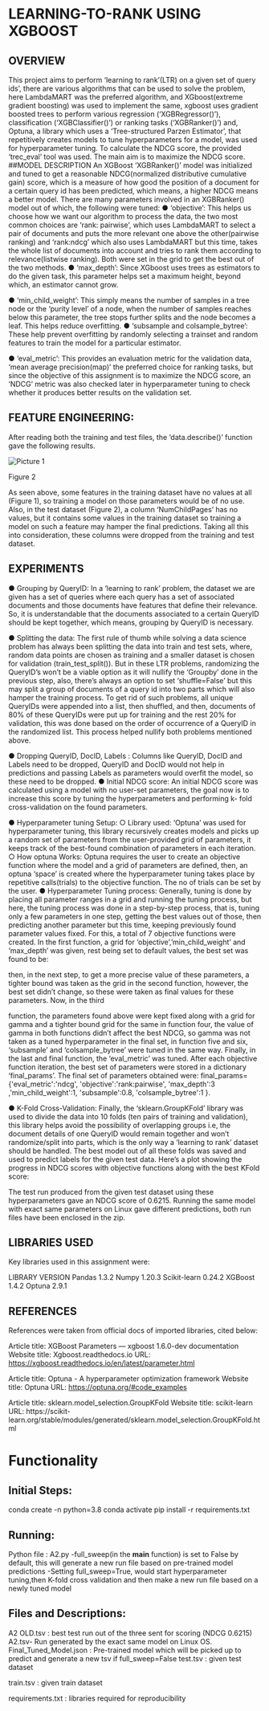# LEARNING-TO-RANK USING XGBOOST
## OVERVIEW
This project aims to perform ‘learning to rank’(LTR) on a given set of query ids’, there are various algorithms that can be used to solve the problem, here LambdaMART was the preferred algorithm, and XGboost(extreme gradient boosting) was used to implement the same, xgboost uses gradient boosted trees to perform various regression (‘XGBRegressor()’), classification (‘XGBClassifier()’) or ranking tasks (‘XGBRanker()’) and, Optuna, a library which uses a ‘Tree-structured Parzen Estimator’, that repetitively creates models to tune hyperparameters for a model, was used for hyperparameter tuning. To calculate the NDCG score, the provided ‘trec_eval’ tool was used. The main aim is to maximize the NDCG score.
##MODEL DESCRIPTION
An XGBoost ‘XGBRanker()’ model was initialized and tuned to get a reasonable NDCG(normalized distributive cumulative gain) score, which is a measure of how good the position of a document for a certain query id has been predicted, which means, a higher NDCG means a better model. There are many parameters involved in an XGBRanker() model out of which, the following were tuned:
●	‘objective’: This helps us choose how we want our algorithm to process the data, the two most common choices are ‘rank: pairwise’, which uses LambdaMART to select a pair of documents and puts the more relevant one above the other(pairwise ranking) and ‘rank:ndcg’ which also uses LambdaMART but this time, takes the whole list of documents into account and tries to rank them according to relevance(listwise ranking). Both were set in the grid to get the best out of the two methods.
●	‘max_depth’: Since XGboost uses trees as estimators to do the given task, this parameter helps set a maximum height, beyond which, an estimator cannot grow.

●	‘min_child_weight’: This simply means the number of samples in a tree node or the ‘purity level’ of a node, when the number of samples reaches below this parameter, the tree stops further splits and the node becomes a leaf. This helps reduce overfitting.
●	‘subsample and colsample_bytree’: These help prevent overfitting by randomly selecting a trainset and random features to train the model for a particular estimator.

●	‘eval_metric’: This provides an evaluation metric for the validation data, ‘mean average precision(map)’ the preferred choice for ranking tasks, but since the objective of this assignment is to maximize the NDCG score, an ‘NDCG’ metric was also checked later in hyperparameter tuning to check whether it produces better results on the validation set.
 
## FEATURE ENGINEERING:

After reading both the training and test files, the ‘data.describe()’ function gave the
following results.

![Picture 1]([/images/img.jpg](https://github.com/29xghost/Learning-to-Rank-XGBoost-Optuna/blob/main/Images/Picture1.jpg) "Picture 1")

Figure 2



As seen above, some features in the training dataset have no values at all (Figure 1), so training a model on those parameters would be of no use. Also, in the test dataset (Figure 2), a column ‘NumChildPages’ has no values, but it contains some values in the training dataset so training a model on such a feature may hamper the final predictions.
Taking all this into consideration, these columns were dropped from the training and test dataset.
## EXPERIMENTS
●	Grouping by QueryID:
In a ‘learning to rank’ problem, the dataset we are given has a set of queries where each query has a set of associated documents and those documents have features that define their relevance. So, it is understandable that the documents associated to a certain QueryID should be kept together, which means, grouping by QueryID is necessary.
 
●	Splitting the data:
The first rule of thumb while solving a data science problem has always been splitting the data into train and test sets, where, random data points are chosen as training and a smaller dataset is chosen for validation (train_test_split()). But in these LTR problems, randomizing the QueryID’s won’t be a viable option as it will nullify the ‘Groupby’ done in the previous step, also, there’s always an option to set ‘shuffle=False’ but this may split a group of documents of a query id into two parts which will also hamper the training process. To get rid of such problems, all unique QueryIDs were appended into a list, then shuffled, and then, documents of 80% of these QueryIDs were put up for training and the rest 20% for validation, this was done based on the order of occurrence of a QueryID in the randomized list. This process helped nullify both problems mentioned above.

●	Dropping QueryID, DocID, Labels : Columns like QueryID, DocID and Labels need to be dropped, QueryID and DocID would not help in predictions and passing Labels as parameters would overfit the model, so these need to be dropped.
●	Initial NDCG score:
An initial NDCG score was calculated using a model with no user-set parameters, the goal now is to increase this score by tuning the hyperparameters and performing k- fold cross-validation on the found parameters.

●	Hyperparameter tuning Setup:
○	Library used:
‘Optuna’ was used for hyperparameter tuning, this library recursively creates models and picks up a random set of parameters from the user-provided grid of parameters, it keeps track of the best-found combination of parameters in each iteration.
○	How optuna Works:
Optuna requires the user to create an objective function where the model and a grid of parameters are defined, then, an optuna ‘space’ is created where the hyperparameter tuning takes place by repetitive calls(trials) to the objective function. The no of trials can be set by the user.
●	Hyperparameter Tuning process:
Generally, tuning is done by placing all parameter ranges in a grid and running the tuning process, but here, the tuning process was done in a step-by-step process, that is, tuning only a few parameters in one step, getting the best values out of those, then predicting another parameter but this time, keeping previously found parameter values fixed. For this, a total of 7 objective functions were created. In the first function, a grid for ‘objective’,’min_child_weight’ and ‘max_depth’ was given, rest being set to default values, the best set was found to be:

then, in the next step, to get a more precise value of these parameters, a tighter bound was taken as the grid in the second function, however, the best set didn’t change, so these were taken as final values for these parameters. Now, in the third
 
function, the parameters found above were kept fixed along with a grid for gamma and a tighter bound grid for the same in function four, the value of gamma in both functions didn’t affect the best NDCG, so gamma was not taken as a tuned hyperparameter in the final set, in function five and six, ‘subsample’ and ‘colsample_bytree’ were tuned in the same way. Finally, in the last and final function, the ‘eval_metric’ was tuned. After each objective function iteration, the best set of parameters were stored in a dictionary ‘final_params’. The final set of parameters obtained were:
final_params=  {'eval_metric':'ndcg',  'objective':'rank:pairwise',  'max_depth':3
,'min_child_weight':1, 'subsample':0.8, 'colsample_bytree':1 }.

●	K-Fold Cross-Validation:
Finally, the ‘sklearn.GroupKFold’ library was used to divide the data into 10 folds (ten pairs of training and validation), this library helps avoid the possibility of overlapping groups i.e, the document details of one QueryID would remain together and won’t randomize/split into parts, which is the only way a ‘learning to rank’ dataset should be handled. The best model out of all these folds was saved and used to predict labels for the given test data.
Here’s a plot showing the progress in NDCG scores with objective functions along with the best KFold score:



The test run produced from the given test dataset using these hyperparameters gave an NDCG score of 0.6215. Running the same model with exact same parameters on Linux gave different predictions, both run files have been enclosed in the zip.
## LIBRARIES USED
Key libraries used in this assignment were:

LIBRARY	VERSION
Pandas	1.3.2
Numpy	1.20.3
Scikit-learn	0.24.2
XGBoost	1.4.2
Optuna	2.9.1
 

## REFERENCES
References were taken from official docs of imported libraries, cited below:


Article title:	XGBoost Parameters — xgboost 1.6.0-dev documentation Website title: Xgboost.readthedocs.io
URL:	https://xgboost.readthedocs.io/en/latest/parameter.html

Article title:	Optuna - A hyperparameter optimization framework Website title: Optuna
URL:	https://optuna.org/#code_examples

Article title:	sklearn.model_selection.GroupKFold Website title: scikit-learn
URL:	https://scikit- learn.org/stable/modules/generated/sklearn.model_selection.GroupKFold.html

# Functionality
## Initial Steps:
 
conda create -n <envirenment name> python=3.8
conda activate <envirenment name>
pip install -r requirements.txt


## Running:

Python file : A2.py
-full_sweep(in the __main__ function) is set to False by default, this will generate a new run file based on pre-trained model predictions
-Setting full_sweep=True, would start hyperparameter tuning,then K-fold cross validation and then make a new run file
	based on a newly tuned model

## Files and Descriptions:


A2 OLD.tsv : best test run out of the three sent for scoring (NDCG 0.6215)
A2.tsv- Run generated by the exact same model on Linux OS.
Final_Tuned_Model.json : Pre-trained model which will be picked up to predict and generate a new 
			tsv if full_sweep=False
test.tsv : given test dataset	
	
train.tsv : given train dataset

requirements.txt : libraries required for reproducibility



